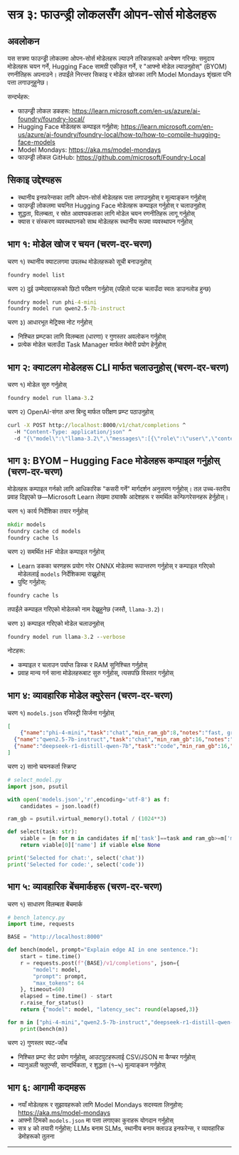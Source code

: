 <!--
CO_OP_TRANSLATOR_METADATA:
{
  "original_hash": "eb6ccbc99954b9db058c3fabdbf39cc5",
  "translation_date": "2025-09-22T17:43:35+00:00",
  "source_file": "Module08/03.OpenSourceModels.md",
  "language_code": "ne"
}
-->
# सत्र ३: फाउन्ड्री लोकलसँग ओपन-सोर्स मोडेलहरू

## अवलोकन

यस सत्रमा फाउन्ड्री लोकलमा ओपन-सोर्स मोडेलहरू ल्याउने तरिकाहरूको अन्वेषण गरिन्छ: समुदाय मोडेलहरू चयन गर्ने, Hugging Face सामग्री एकीकृत गर्ने, र "आफ्नो मोडेल ल्याउनुहोस्" (BYOM) रणनीतिहरू अपनाउने। तपाईंले निरन्तर सिकाइ र मोडेल खोजका लागि Model Mondays शृंखला पनि पत्ता लगाउनुहुनेछ।

सन्दर्भहरू:
- फाउन्ड्री लोकल डकहरू: https://learn.microsoft.com/en-us/azure/ai-foundry/foundry-local/
- Hugging Face मोडेलहरू कम्पाइल गर्नुहोस्: https://learn.microsoft.com/en-us/azure/ai-foundry/foundry-local/how-to/how-to-compile-hugging-face-models
- Model Mondays: https://aka.ms/model-mondays
- फाउन्ड्री लोकल GitHub: https://github.com/microsoft/Foundry-Local

## सिकाइ उद्देश्यहरू
- स्थानीय इनफरेन्सका लागि ओपन-सोर्स मोडेलहरू पत्ता लगाउनुहोस् र मूल्याङ्कन गर्नुहोस्
- फाउन्ड्री लोकलमा चयनित Hugging Face मोडेलहरू कम्पाइल गर्नुहोस् र चलाउनुहोस्
- शुद्धता, विलम्बता, र स्रोत आवश्यकताका लागि मोडेल चयन रणनीतिहरू लागू गर्नुहोस्
- क्यास र संस्करण व्यवस्थापनको साथ मोडेलहरू स्थानीय रूपमा व्यवस्थापन गर्नुहोस्

## भाग १: मोडेल खोज र चयन (चरण-दर-चरण)

चरण १) स्थानीय क्याटलगमा उपलब्ध मोडेलहरूको सूची बनाउनुहोस्  
```cmd
foundry model list
```
  
चरण २) दुई उम्मेदवारहरूको छिटो परीक्षण गर्नुहोस् (पहिलो पटक चलाउँदा स्वतः डाउनलोड हुन्छ)  
```cmd
foundry model run phi-4-mini
foundry model run qwen2.5-7b-instruct
```
  
चरण ३) आधारभूत मेट्रिक्स नोट गर्नुहोस्  
- निश्चित प्रम्प्टका लागि विलम्बता (धारणा) र गुणस्तर अवलोकन गर्नुहोस्  
- प्रत्येक मोडेल चलाउँदा Task Manager मार्फत मेमोरी प्रयोग हेर्नुहोस्  

## भाग २: क्याटलग मोडेलहरू CLI मार्फत चलाउनुहोस् (चरण-दर-चरण)

चरण १) मोडेल सुरु गर्नुहोस्  
```cmd
foundry model run llama-3.2
```
  
चरण २) OpenAI-संगत अन्त बिन्दु मार्फत परीक्षण प्रम्प्ट पठाउनुहोस्  
```cmd
curl -X POST http://localhost:8000/v1/chat/completions ^
  -H "Content-Type: application/json" ^
  -d "{\"model\":\"llama-3.2\",\"messages\":[{\"role\":\"user\",\"content\":\"Say hello in 5 words.\"}]}"

```
  

## भाग ३: BYOM – Hugging Face मोडेलहरू कम्पाइल गर्नुहोस् (चरण-दर-चरण)

मोडेलहरू कम्पाइल गर्नको लागि आधिकारिक "कसरी गर्ने" मार्गदर्शन अनुसरण गर्नुहोस्। तल उच्च-स्तरीय प्रवाह दिइएको छ—Microsoft Learn लेखमा ठ्याक्कै आदेशहरू र समर्थित कन्फिगरेसनहरू हेर्नुहोस्।

चरण १) कार्य निर्देशिका तयार गर्नुहोस्  
```cmd
mkdir models
foundry cache cd models
foundry cache ls
```
  
चरण २) समर्थित HF मोडेल कम्पाइल गर्नुहोस्  
- Learn डकका चरणहरू प्रयोग गरेर ONNX मोडेलमा रूपान्तरण गर्नुहोस् र कम्पाइल गरिएको मोडेललाई `models` निर्देशिकामा राख्नुहोस्  
- पुष्टि गर्नुहोस्:  
```cmd
foundry cache ls
```
  
तपाईंले कम्पाइल गरिएको मोडेलको नाम देख्नुहुनेछ (जस्तै, `llama-3.2`)।  

चरण ३) कम्पाइल गरिएको मोडेल चलाउनुहोस्  
```cmd
foundry model run llama-3.2 --verbose
```
  
नोटहरू:  
- कम्पाइल र चलाउन पर्याप्त डिस्क र RAM सुनिश्चित गर्नुहोस्  
- प्रवाह मान्य गर्न साना मोडेलहरूबाट सुरु गर्नुहोस्, त्यसपछि विस्तार गर्नुहोस्  

## भाग ४: व्यावहारिक मोडेल क्युरेसन (चरण-दर-चरण)

चरण १) `models.json` रजिस्ट्री सिर्जना गर्नुहोस्  
```json
[
    {"name":"phi-4-mini","task":"chat","min_ram_gb":8,"notes":"fast, great for general chat"},
  {"name":"qwen2.5-7b-instruct","task":"chat","min_ram_gb":16,"notes":"larger context, good reasoning"},
  {"name":"deepseek-r1-distill-qwen-7b","task":"code","min_ram_gb":16,"notes":"coding-oriented"}
]
```
  
चरण २) सानो चयनकर्ता स्क्रिप्ट  
```python
# select_model.py
import json, psutil

with open('models.json','r',encoding='utf-8') as f:
    candidates = json.load(f)

ram_gb = psutil.virtual_memory().total / (1024**3)

def select(task: str):
    viable = [m for m in candidates if m['task']==task and ram_gb>=m['min_ram_gb']]
    return viable[0]['name'] if viable else None

print('Selected for chat:', select('chat'))
print('Selected for code:', select('code'))
```
  

## भाग ५: व्यावहारिक बेंचमार्कहरू (चरण-दर-चरण)

चरण १) साधारण विलम्बता बेंचमार्क  
```python
# bench_latency.py
import time, requests

BASE = "http://localhost:8000"

def bench(model, prompt="Explain edge AI in one sentence."):
    start = time.time()
    r = requests.post(f"{BASE}/v1/completions", json={
        "model": model,
        "prompt": prompt,
        "max_tokens": 64
    }, timeout=60)
    elapsed = time.time() - start
    r.raise_for_status()
    return {"model": model, "latency_sec": round(elapsed,3)}

for m in ["phi-4-mini","qwen2.5-7b-instruct","deepseek-r1-distill-qwen-7b"]:
    print(bench(m))
```
  
चरण २) गुणस्तर स्पट-जाँच  
- निश्चित प्रम्प्ट सेट प्रयोग गर्नुहोस्, आउटपुटहरूलाई CSV/JSON मा कैप्चर गर्नुहोस्  
- म्यानुअली फ्लुएन्सी, सान्दर्भिकता, र शुद्धता (१–५) मूल्याङ्कन गर्नुहोस्  

## भाग ६: आगामी कदमहरू
- नयाँ मोडेलहरू र सुझावहरूको लागि Model Mondays सदस्यता लिनुहोस्: https://aka.ms/model-mondays  
- आफ्नो टिमको `models.json` मा पत्ता लगाएका कुराहरू योगदान गर्नुहोस्  
- सत्र ४ को तयारी गर्नुहोस्: LLMs बनाम SLMs, स्थानीय बनाम क्लाउड इनफरेन्स, र व्यावहारिक डेमोहरूको तुलना  

---

